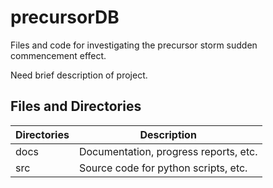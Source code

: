 # precursorDB
Files and code for investigating the precursor storm sudden commencement effect.

Need brief description of project.

## Files and Directories
Directories  | Description
------------- | ----------------
docs  | Documentation, progress reports, etc.
src   | Source code for python scripts, etc.